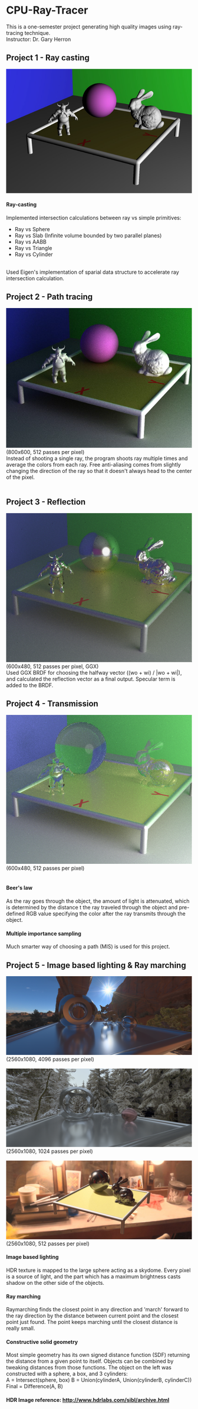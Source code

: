 # CPU-Ray-Tracer
This is a one-semester project generating high quality images using ray-tracing technique.<br>
Instructor: Dr. Gary Herron

## Project 1 - Ray casting
![ray_casting](https://github.com/utinyt/CPU-Ray-Tracer/blob/main/output_images/project1_ray_casting.png)<br>
#### Ray-casting
Implemented intersection calculations between ray vs simple primitives:
* Ray vs Sphere
* Ray vs Slab (Infinite volume bounded by two parallel planes)
* Ray vs AABB
* Ray vs Triangle
* Ray vs Cylinder
<br>
Used Eigen's implementation of sparial data structure to accelerate ray intersection calculation.
<br>

## Project 2 - Path tracing
![path_tracing](https://github.com/utinyt/CPU-Ray-Tracer/blob/main/output_images/project2_path_tracing.png)<br>
(800x600, 512 passes per pixel)
<br>
Instead of shooting a single ray, the program shoots ray multiple times and average the colors from each ray. Free anti-aliasing comes from slightly changing the direction of the ray so that it doesn't always head to the center of the pixel.<br>
<br>

## Project 3 - Reflection
![reflection](https://github.com/utinyt/CPU-Ray-Tracer/blob/main/output_images/project3_reflection.png)<br>
(600x480, 512 passes per pixel, GGX)
<br>
Used GGX BRDF for choosing the halfway vector ((wo + wi) / |wo + wi|), and calculated the reflection vector as a final output. Specular term is added to the BRDF.
<br>

## Project 4 - Transmission
![transmission](https://github.com/utinyt/CPU-Ray-Tracer/blob/main/output_images/project4_transmissionpng.png)<br>
(600x480, 512 passes per pixel)
<br><br>

#### Beer's law
As the ray goes through the object, the amount of light is attenuated, which is determined by the distance t the ray traveled through the object and pre-defined RGB value specifying the color after the ray transmits through the object.

#### Multiple importance sampling
Much smarter way of choosing a path (MIS) is used for this project.
<br>

## Project 5 - Image based lighting & Ray marching
![ibl1](https://github.com/utinyt/CPU-Ray-Tracer/blob/main/output_images/project5_ibl1.png)<br>
(2560x1080, 4096 passes per pixel)<br><br>
![ibl2](https://github.com/utinyt/CPU-Ray-Tracer/blob/main/output_images/project5_ibl2.png)<br>
(2560x1080, 1024 passes per pixel)<br><br>
![ibl3](https://github.com/utinyt/CPU-Ray-Tracer/blob/main/output_images/project5_ibl3.png)<br>
(2560x1080, 512 passes per pixel)<br>

#### Image based lighting
HDR texture is mapped to the large sphere acting as a skydome. Every pixel is a source of light, and the part which has a maximum brightness casts shadow on the other side of the objects.

#### Ray marching
Raymarching finds the closest point in any direction and 'march' forward to the ray direction by the distance between current point and the closest point just found. The point keeps marching until the closest distance is really small.

#### Constructive solid geometry
Most simple geometry has its own signed distance function (SDF) returning the distance from a given point to itself. Objects can be combined by tweaking distances from those functions. The object on the left was constructed with a sphere, a box, and 3 cylinders: <br>
A = Intersect(sphere, box)
B = Union(cylinderA, Union(cylinderB, cylinderC))
Final = Difference(A, B)

#### HDR Image reference: http://www.hdrlabs.com/sibl/archive.html
